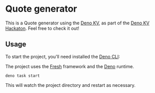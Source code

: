 # Quote generator

This is a Quote generator using the [Deno KV](https://deno.com/kv), as part of
the [Deno KV Hackaton](https://deno.com/blog/deno-kv-hackathon). Feel free to
check it out!

## Usage

To start the project, you'll need installed the
[Deno CLI](https://deno.com/manual@v1.34.2/getting_started/installation):

The project uses the [Fresh](https://fresh.deno.dev/) framework and the
[Deno](https://deno.com/runtime) runtime.

```
deno task start
```

This will watch the project directory and restart as necessary.
